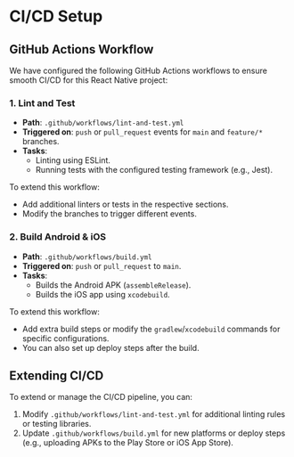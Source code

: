 # CI/CD Setup

## GitHub Actions Workflow

We have configured the following GitHub Actions workflows to ensure smooth CI/CD for this React Native project:

### 1. Lint and Test

- **Path**: `.github/workflows/lint-and-test.yml`
- **Triggered on**: `push` or `pull_request` events for `main` and `feature/*` branches.
- **Tasks**: 
  - Linting using ESLint.
  - Running tests with the configured testing framework (e.g., Jest).
  
To extend this workflow:
- Add additional linters or tests in the respective sections.
- Modify the branches to trigger different events.

### 2. Build Android & iOS

- **Path**: `.github/workflows/build.yml`
- **Triggered on**: `push` or `pull_request` to `main`.
- **Tasks**: 
  - Builds the Android APK (`assembleRelease`).
  - Builds the iOS app using `xcodebuild`.
  
To extend this workflow:
- Add extra build steps or modify the `gradlew`/`xcodebuild` commands for specific configurations.
- You can also set up deploy steps after the build.

## Extending CI/CD

To extend or manage the CI/CD pipeline, you can:
1. Modify `.github/workflows/lint-and-test.yml` for additional linting rules or testing libraries.
2. Update `.github/workflows/build.yml` for new platforms or deploy steps (e.g., uploading APKs to the Play Store or iOS App Store).
